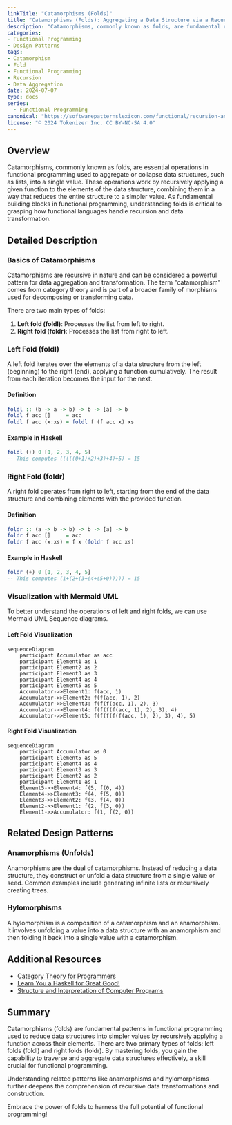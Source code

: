 ```yaml
---
linkTitle: "Catamorphisms (Folds)"
title: "Catamorphisms (Folds): Aggregating a Data Structure via a Recursive Process"
description: "Catamorphisms, commonly known as folds, are fundamental recursive operations that collapse or aggregate complex data structures into simpler values by iteratively combining their elements with a given function."
categories:
- Functional Programming
- Design Patterns
tags:
- Catamorphism
- Fold
- Functional Programming
- Recursion
- Data Aggregation
date: 2024-07-07
type: docs
series:
  - Functional Programming
canonical: "https://softwarepatternslexicon.com/functional/recursion-and-iteration-patterns/recursive-data-structures/catamorphisms-(folds)"
license: "© 2024 Tokenizer Inc. CC BY-NC-SA 4.0"
---
```



## Overview
Catamorphisms, commonly known as folds, are essential operations in functional programming used to aggregate or collapse data structures, such as lists, into a single value. These operations work by recursively applying a given function to the elements of the data structure, combining them in a way that reduces the entire structure to a simpler value. As fundamental building blocks in functional programming, understanding folds is critical to grasping how functional languages handle recursion and data transformation.

## Detailed Description

### Basics of Catamorphisms
Catamorphisms are recursive in nature and can be considered a powerful pattern for data aggregation and transformation. The term "catamorphism" comes from category theory and is part of a broader family of morphisms used for decomposing or transforming data.

There are two main types of folds:
1. **Left fold (foldl)**: Processes the list from left to right.
2. **Right fold (foldr)**: Processes the list from right to left.

### Left Fold (foldl)
A left fold iterates over the elements of a data structure from the left (beginning) to the right (end), applying a function cumulatively. The result from each iteration becomes the input for the next.

#### Definition
```haskell
foldl :: (b -> a -> b) -> b -> [a] -> b
foldl f acc []     = acc
foldl f acc (x:xs) = foldl f (f acc x) xs
```

#### Example in Haskell
```haskell
foldl (+) 0 [1, 2, 3, 4, 5]
-- This computes (((((0+1)+2)+3)+4)+5) = 15
```

### Right Fold (foldr)
A right fold operates from right to left, starting from the end of the data structure and combining elements with the provided function.

#### Definition
```haskell
foldr :: (a -> b -> b) -> b -> [a] -> b
foldr f acc []     = acc
foldr f acc (x:xs) = f x (foldr f acc xs)
```

#### Example in Haskell
```haskell
foldr (+) 0 [1, 2, 3, 4, 5]
-- This computes (1+(2+(3+(4+(5+0))))) = 15
```

### Visualization with Mermaid UML
To better understand the operations of left and right folds, we can use Mermaid UML Sequence diagrams.

#### Left Fold Visualization
```mermaid
sequenceDiagram
    participant Accumulator as acc
    participant Element1 as 1
    participant Element2 as 2
    participant Element3 as 3
    participant Element4 as 4
    participant Element5 as 5
    Accumulator->>Element1: f(acc, 1)
    Accumulator->>Element2: f(f(acc, 1), 2)
    Accumulator->>Element3: f(f(f(acc, 1), 2), 3)
    Accumulator->>Element4: f(f(f(f(acc, 1), 2), 3), 4)
    Accumulator->>Element5: f(f(f(f(f(acc, 1), 2), 3), 4), 5)
```

#### Right Fold Visualization
```mermaid
sequenceDiagram
    participant Accumulator as 0
    participant Element5 as 5
    participant Element4 as 4
    participant Element3 as 3
    participant Element2 as 2
    participant Element1 as 1
    Element5->>Element4: f(5, f(0, 4))
    Element4->>Element3: f(4, f(5, 0))
    Element3->>Element2: f(3, f(4, 0))
    Element2->>Element1: f(2, f(3, 0))
    Element1->>Accumulator: f(1, f(2, 0))
```

## Related Design Patterns

### Anamorphisms (Unfolds)
Anamorphisms are the dual of catamorphisms. Instead of reducing a data structure, they construct or unfold a data structure from a single value or seed. Common examples include generating infinite lists or recursively creating trees.

### Hylomorphisms
A hylomorphism is a composition of a catamorphism and an anamorphism. It involves unfolding a value into a data structure with an anamorphism and then folding it back into a single value with a catamorphism.

## Additional Resources
- [Category Theory for Programmers](https://bartoszmilewski.com/2014/10/28/understanding-folds/)
- [Learn You a Haskell for Great Good!](http://learnyouahaskell.com/functors-applicative-functors-and-monoids)
- [Structure and Interpretation of Computer Programs](https://mitpress.mit.edu/sites/default/files/sicp/full-text/book/book.html)
  
## Summary
Catamorphisms (folds) are fundamental patterns in functional programming used to reduce data structures into simpler values by recursively applying a function across their elements. There are two primary types of folds: left folds (foldl) and right folds (foldr). By mastering folds, you gain the capability to traverse and aggregate data structures effectively, a skill crucial for functional programming.

Understanding related patterns like anamorphisms and hylomorphisms further deepens the comprehension of recursive data transformations and construction.

Embrace the power of folds to harness the full potential of functional programming!
